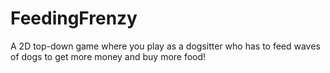 # FeedingFrenzy
A 2D top-down game where you play as a dogsitter who has to feed waves of dogs to get more money and buy more food!
